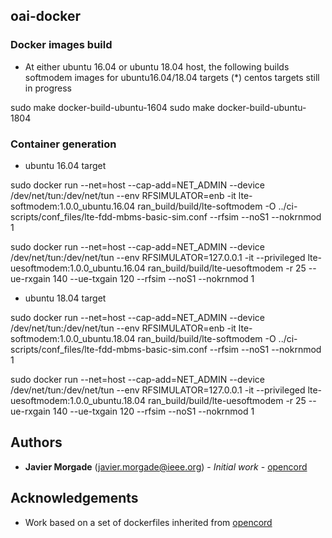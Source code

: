 ## oai-docker

### Docker images build
* At either ubuntu 16.04 or ubuntu 18.04 host, the following builds softmodem images for ubuntu16.04/18.04 targets
(*) centos targets still in progress

sudo make docker-build-ubuntu-1604 
sudo make docker-build-ubuntu-1804 

### Container generation

* ubuntu 16.04 target

sudo docker run --net=host  --cap-add=NET_ADMIN --device /dev/net/tun:/dev/net/tun --env RFSIMULATOR=enb -it lte-softmodem:1.0.0_ubuntu.16.04 ran_build/build/lte-softmodem -O ../ci-scripts/conf_files/lte-fdd-mbms-basic-sim.conf --rfsim  --noS1 --nokrnmod 1

sudo docker run --net=host --cap-add=NET_ADMIN --device /dev/net/tun:/dev/net/tun --env RFSIMULATOR=127.0.0.1 -it --privileged lte-uesoftmodem:1.0.0_ubuntu.16.04 ran_build/build/lte-uesoftmodem -r 25 --ue-rxgain 140 --ue-txgain 120 --rfsim --noS1 --nokrnmod 1

* ubuntu 18.04 target

sudo docker run --net=host  --cap-add=NET_ADMIN --device /dev/net/tun:/dev/net/tun --env RFSIMULATOR=enb -it lte-softmodem:1.0.0_ubuntu.18.04 ran_build/build/lte-softmodem -O ../ci-scripts/conf_files/lte-fdd-mbms-basic-sim.conf --rfsim  --noS1 --nokrnmod 1

sudo docker run --net=host --cap-add=NET_ADMIN --device /dev/net/tun:/dev/net/tun --env RFSIMULATOR=127.0.0.1 -it --privileged lte-uesoftmodem:1.0.0_ubuntu.18.04 ran_build/build/lte-uesoftmodem -r 25 --ue-rxgain 140 --ue-txgain 120 --rfsim --noS1 --nokrnmod 1

## Authors

* **Javier Morgade** (javier.morgade@ieee.org) - *Initial work* - [opencord](https://github.com/opencord/openairinterface.git)

## Acknowledgements 
* Work based on a set of dockerfiles inherited from [opencord](https://github.com/opencord/openairinterface.git)


